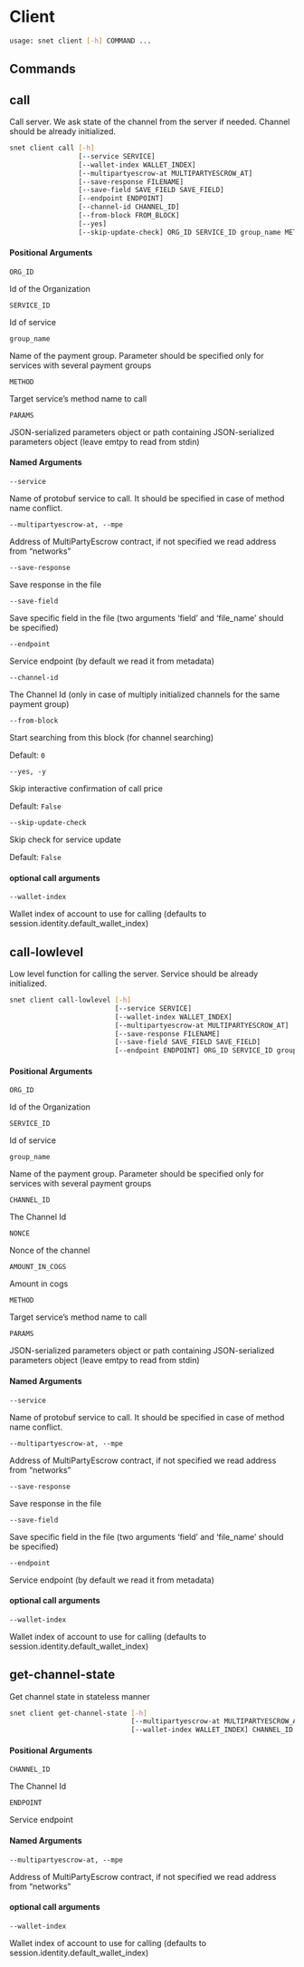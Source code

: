 # Client

```sh
usage: snet client [-h] COMMAND ...
```

## Commands

## call

Call server. We ask state of the channel from the server if needed. Channel
should be already initialized.

```sh
snet client call [-h]
                 [--service SERVICE]
                 [--wallet-index WALLET_INDEX]
                 [--multipartyescrow-at MULTIPARTYESCROW_AT]
                 [--save-response FILENAME]
                 [--save-field SAVE_FIELD SAVE_FIELD]
                 [--endpoint ENDPOINT]
                 [--channel-id CHANNEL_ID]
                 [--from-block FROM_BLOCK]
                 [--yes]
                 [--skip-update-check] ORG_ID SERVICE_ID group_name METHOD [PARAMS]
```

#### Positional Arguments

`ORG_ID`

    

Id of the Organization

`SERVICE_ID`

    

Id of service

`group_name`

    

Name of the payment group. Parameter should be specified only for services
with several payment groups

`METHOD`

    

Target service’s method name to call

`PARAMS`

    

JSON-serialized parameters object or path containing JSON-serialized
parameters object (leave emtpy to read from stdin)

#### Named Arguments

`--service`

    

Name of protobuf service to call. It should be specified in case of method
name conflict.

`--multipartyescrow-at, --mpe`

    

Address of MultiPartyEscrow contract, if not specified we read address from
“networks”

`--save-response`

    

Save response in the file

`--save-field`

    

Save specific field in the file (two arguments ‘field’ and ‘file_name’ should
be specified)

`--endpoint`

    

Service endpoint (by default we read it from metadata)

`--channel-id`

    

The Channel Id (only in case of multiply initialized channels for the same
payment group)

`--from-block`

    

Start searching from this block (for channel searching)

Default: `0`

`--yes, -y`

    

Skip interactive confirmation of call price

Default: `False`

`--skip-update-check`

    

Skip check for service update

Default: `False`

#### optional call arguments

`--wallet-index`

    

Wallet index of account to use for calling (defaults to
session.identity.default_wallet_index)

## call-lowlevel

Low level function for calling the server. Service should be already
initialized.

```sh
snet client call-lowlevel [-h]
                          [--service SERVICE]
                          [--wallet-index WALLET_INDEX]
                          [--multipartyescrow-at MULTIPARTYESCROW_AT]
                          [--save-response FILENAME]
                          [--save-field SAVE_FIELD SAVE_FIELD]
                          [--endpoint ENDPOINT] ORG_ID SERVICE_ID group_name CHANNEL_ID NONCE AMOUNT_IN_COGS METHOD [PARAMS]
```

#### Positional Arguments

`ORG_ID`

    

Id of the Organization

`SERVICE_ID`

    

Id of service

`group_name`

    

Name of the payment group. Parameter should be specified only for services
with several payment groups

`CHANNEL_ID`

    

The Channel Id

`NONCE`

    

Nonce of the channel

`AMOUNT_IN_COGS`

    

Amount in cogs

`METHOD`

    

Target service’s method name to call

`PARAMS`

    

JSON-serialized parameters object or path containing JSON-serialized
parameters object (leave emtpy to read from stdin)

#### Named Arguments

`--service`

    

Name of protobuf service to call. It should be specified in case of method
name conflict.

`--multipartyescrow-at, --mpe`

    

Address of MultiPartyEscrow contract, if not specified we read address from
“networks”

`--save-response`

    

Save response in the file

`--save-field`

    

Save specific field in the file (two arguments ‘field’ and ‘file_name’ should
be specified)

`--endpoint`

    

Service endpoint (by default we read it from metadata)

#### optional call arguments

`--wallet-index`

    

Wallet index of account to use for calling (defaults to
session.identity.default_wallet_index)

## get-channel-state

Get channel state in stateless manner

```sh
snet client get-channel-state [-h]
                              [--multipartyescrow-at MULTIPARTYESCROW_AT]
                              [--wallet-index WALLET_INDEX] CHANNEL_ID ENDPOINT
```

#### Positional Arguments

`CHANNEL_ID`

    

The Channel Id

`ENDPOINT`

    

Service endpoint

#### Named Arguments

`--multipartyescrow-at, --mpe`

    

Address of MultiPartyEscrow contract, if not specified we read address from
“networks”

#### optional call arguments

`--wallet-index`

    

Wallet index of account to use for calling (defaults to
session.identity.default_wallet_index)

